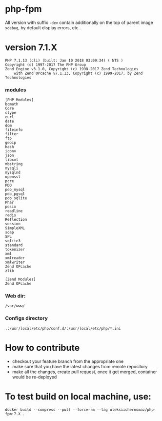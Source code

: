 # php-fpm

All version with suffix `-dev` contain additionally on the top of parent image `xdebug`, by default display errors, etc..

# version 7.1.X
```
PHP 7.1.13 (cli) (built: Jan 10 2018 03:09:34) ( NTS )
Copyright (c) 1997-2017 The PHP Group
Zend Engine v3.1.0, Copyright (c) 1998-2017 Zend Technologies
    with Zend OPcache v7.1.13, Copyright (c) 1999-2017, by Zend Technologies
```

### modules

```
[PHP Modules]
bcmath
Core
ctype
curl
date
dom
fileinfo
filter
ftp
geoip
hash
iconv
json
libxml
mbstring
mysqli
mysqlnd
openssl
pcre
PDO
pdo_mysql
pdo_pgsql
pdo_sqlite
Phar
posix
readline
redis
Reflection
session
SimpleXML
soap
SPL
sqlite3
standard
tokenizer
xml
xmlreader
xmlwriter
Zend OPcache
zlib

[Zend Modules]
Zend OPcache
```

### Web dir:
```/var/www/```

### Configs directory
```
.:/usr/local/etc/php/conf.d/:/usr/local/etc/php/*.ini
```

# How to contribute

- checkout your feature branch from the appropriate one
- make sure that you have the latest changes from remote repository
- make all the changes, create pull request, once it get merged, container would be re-deployed


# To test build on local machine, use:

```
docker build --compress --pull --force-rm --tag oleksiichernomaz/php-fpm:7.X .
```
